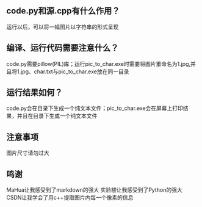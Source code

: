## code.py和源.cpp有什么作用？
运行以后，可以将一幅图片以字符串的形式呈现
## 编译、运行代码需要注意什么？
code.py需要pillow(PIL)库；运行pic_to_char.exe时需要将图片重命名为1.jpg,并且将1.jpg、char.txt与pic_to_char.exe放在同一目录
## 运行结果如何？
code.py会在目录下生成一个纯文本文件；pic_to_char.exe会在屏幕上打印结果，并且在目录下生成一个纯文本文件
## 注意事项
图片尺寸请勿过大
## 鸣谢
MaHua让我感受到了markdown的强大
实验楼让我感受到了Python的强大
CSDN让我学会了用c++提取图片内每一个像素的信息
